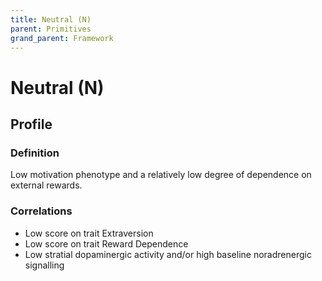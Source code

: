```yaml
---
title: Neutral (N)
parent: Primitives
grand_parent: Framework
---
```


# Neutral (N)

## Profile

### Definition

Low motivation phenotype and a relatively low degree of dependence on external rewards.

### Correlations

* Low score on trait Extraversion
* Low score on trait Reward Dependence
* Low stratial dopaminergic activity and/or high baseline noradrenergic signalling

